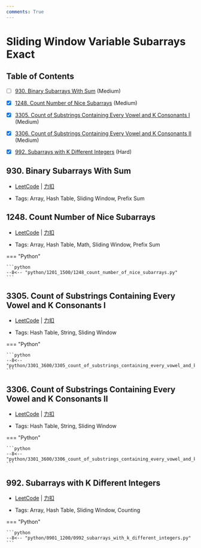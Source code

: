 ```yaml
---
comments: True
---
```


# Sliding Window Variable Subarrays Exact

## Table of Contents

- [ ] [930. Binary Subarrays With Sum](#930-binary-subarrays-with-sum) (Medium)
- [x] [1248. Count Number of Nice Subarrays](#1248-count-number-of-nice-subarrays) (Medium)
- [x] [3305. Count of Substrings Containing Every Vowel and K Consonants I](#3305-count-of-substrings-containing-every-vowel-and-k-consonants-i) (Medium)
- [x] [3306. Count of Substrings Containing Every Vowel and K Consonants II](#3306-count-of-substrings-containing-every-vowel-and-k-consonants-ii) (Medium)
- [x] [992. Subarrays with K Different Integers](#992-subarrays-with-k-different-integers) (Hard)


## 930. Binary Subarrays With Sum

-    [LeetCode](https://leetcode.com/problems/binary-subarrays-with-sum/) | [力扣](https://leetcode.cn/problems/binary-subarrays-with-sum/)

-   Tags: Array, Hash Table, Sliding Window, Prefix Sum



## 1248. Count Number of Nice Subarrays

-    [LeetCode](https://leetcode.com/problems/count-number-of-nice-subarrays/) | [力扣](https://leetcode.cn/problems/count-number-of-nice-subarrays/)

-   Tags: Array, Hash Table, Math, Sliding Window, Prefix Sum

=== "Python"

    ```python
    --8<-- "python/1201_1500/1248_count_number_of_nice_subarrays.py"
    ```



## 3305. Count of Substrings Containing Every Vowel and K Consonants I

-    [LeetCode](https://leetcode.com/problems/count-of-substrings-containing-every-vowel-and-k-consonants-i/) | [力扣](https://leetcode.cn/problems/count-of-substrings-containing-every-vowel-and-k-consonants-i/)

-   Tags: Hash Table, String, Sliding Window

=== "Python"

    ```python
    --8<-- "python/3301_3600/3305_count_of_substrings_containing_every_vowel_and_k_consonants_i.py"
    ```



## 3306. Count of Substrings Containing Every Vowel and K Consonants II

-    [LeetCode](https://leetcode.com/problems/count-of-substrings-containing-every-vowel-and-k-consonants-ii/) | [力扣](https://leetcode.cn/problems/count-of-substrings-containing-every-vowel-and-k-consonants-ii/)

-   Tags: Hash Table, String, Sliding Window

=== "Python"

    ```python
    --8<-- "python/3301_3600/3306_count_of_substrings_containing_every_vowel_and_k_consonants_ii.py"
    ```



## 992. Subarrays with K Different Integers

-    [LeetCode](https://leetcode.com/problems/subarrays-with-k-different-integers/) | [力扣](https://leetcode.cn/problems/subarrays-with-k-different-integers/)

-   Tags: Array, Hash Table, Sliding Window, Counting

=== "Python"

    ```python
    --8<-- "python/0901_1200/0992_subarrays_with_k_different_integers.py"
    ```



